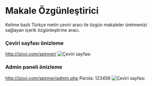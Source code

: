 # Makale Özgünleştirici
Kelime bazlı Türkçe metin çeviri aracı ile özgün makaleler üretmenizi sağlayan içerik özgünleştirme aracı.

### **Çeviri sayfası önizleme**
http://izovi.com/spinner/
![Çeviri sayfası](http://izovi.com/spinner/homepage.png)


### **Admin paneli önizleme**
http://izovi.com/spinner/admin.php
Parola: 123456
![Çeviri sayfası](http://izovi.com/spinner/adminpage.png)

